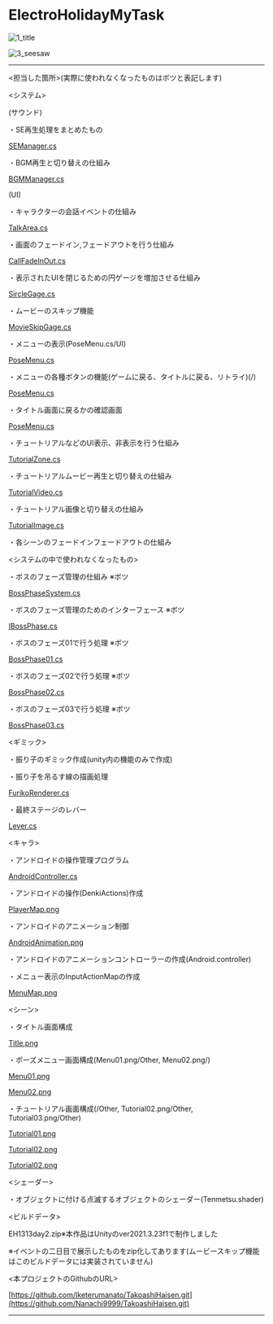 # ElectroHolidayMyTask
![1_title](https://github.com/Iketerumanato/ElectroHolidayMyTask/assets/74332407/7ede7829-ff2e-4db7-bdd5-a19523806af7)

![3_seesaw](https://github.com/Iketerumanato/ElectroHolidayMyTask/assets/74332407/a480f7e4-e57b-4b3f-b3f8-b58b1a88a510)

----------------------------------------------------------------------------------------------------------------------------
<担当した箇所>(実際に使われなくなったものはボツと表記します)

<システム>

(サウンド)

・SE再生処理をまとめたもの

[SEManager.cs](System/SEManager.cs)

・BGM再生と切り替えの仕組み

[BGMManager.cs](System/BGMManager.cs)

(UI)

・キャラクターの会話イベントの仕組み

[TalkArea.cs](System/TalkArea.cs)

・画面のフェードイン,フェードアウトを行う仕組み

[CallFadeInOut.cs](System/CallFadeInOut.cs)

・表示されたUIを閉じるための円ゲージを増加させる仕組み

[SircleGage.cs](UI/SircleGage.cs)

・ムービーのスキップ機能

[MovieSkipGage.cs](UI/MovieSkipGage.cs)

・メニューの表示(PoseMenu.cs/UI)

[PoseMenu.cs](UI/PoseMenu.cs)

・メニューの各種ボタンの機能(ゲームに戻る、タイトルに戻る、リトライ)(/)

[PoseMenu.cs](UI/PoseMenu.cs)

・タイトル画面に戻るかの確認画面

[PoseMenu.cs](UI/PoseMenu.cs)

・チュートリアルなどのUI表示、非表示を行う仕組み

[TutorialZone.cs](UI/TutorialZone.cs)

・チュートリアルムービー再生と切り替えの仕組み

[TutorialVideo.cs](UI/TutorialVideo.cs)

・チュートリアル画像と切り替えの仕組み

[TutorialImage.cs](UI/TutorialImage.cs)

・各シーンのフェードインフェードアウトの仕組み

<システムの中で使われなくなったもの>

・ボスのフェーズ管理の仕組み ※ボツ

[BossPhaseSystem.cs](Chara/BossPhaseSystem.cs)

・ボスのフェーズ管理のためのインターフェース ※ボツ

[IBossPhase.cs](Chara/IBossPhase.cs)

・ボスのフェーズ01で行う処理 ※ボツ

[BossPhase01.cs](Chara/BossPhase01.cs)

・ボスのフェーズ02で行う処理 ※ボツ

[BossPhase02.cs](Chara/BossPhase02.cs)

・ボスのフェーズ03で行う処理 ※ボツ

[BossPhase03.cs](Chara/BossPhase03.cs)

<ギミック>

・振り子のギミック作成(unity内の機能のみで作成)

・振り子を吊るす線の描画処理

[FurikoRenderer.cs](Gimmick/FurikoRenderer.cs)

・最終ステージのレバー

[Lever.cs](Gimmick/Lever.cs)

<キャラ>

・アンドロイドの操作管理プログラム

[AndroidController.cs](Chara/AndroidController.cs)

・アンドロイドの操作(DenkiActions)作成

[PlayerMap.png](Other/PlayerMap.png)

・アンドロイドのアニメーション制御

[AndroidAnimation.png](Other/AndroidAnimation.png)

・アンドロイドのアニメーションコントローラーの作成(Android.controller)

・メニュー表示のInputActionMapの作成

[MenuMap.png](Other/MenuMap.png)

<シーン>

・タイトル画面構成

[Title.png](Other/Title.png)

・ポーズメニュー画面構成(Menu01.png/Other, Menu02.png/)

[Menu01.png](Other/Menu01.png)

[Menu02.png](Other/Menu02.png)

・チュートリアル画面構成(/Other, Tutorial02.png/Other, Tutorial03.png/Other)

[Tutorial01.png](Other/Tutorial01.png)

[Tutorial02.png](Other/Tutorial02.png)

[Tutorial02.png](Other/Tutorial03.png)

<シェーダー>

・オブジェクトに付ける点滅するオブジェクトのシェーダー(Tenmetsu.shader)

<ビルドデータ>

EH1313day2.zip※本作品はUnityのver2021.3.23f1で制作しました

※イベントの二日目で展示したものをzip化してあります(ムービースキップ機能はこのビルドデータには実装されていません)


<本プロジェクトのGithubのURL>

[https://github.com/Iketerumanato/TakoashiHaisen.git](https://github.com/Nanachi9999/TakoashiHaisen.git)

----------------------------------------------------------------------------------------------------------------------------
